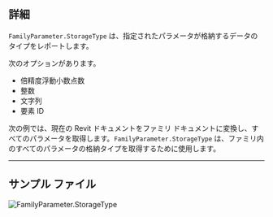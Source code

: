 ## 詳細
`FamilyParameter.StorageType` は、指定されたパラメータが格納するデータのタイプをレポートします。

次のオプションがあります。
- 倍精度浮動小数点数
- 整数
- 文字列
- 要素 ID

次の例では、現在の Revit ドキュメントをファミリ ドキュメントに変換し、すべてのパラメータを取得します。`FamilyParameter.StorageType` は、ファミリ内のすべてのパラメータの格納タイプを取得するために使用します。
___
## サンプル ファイル

![FamilyParameter.StorageType](./Revit.Elements.FamilyParameter.StorageType_img.jpg)

